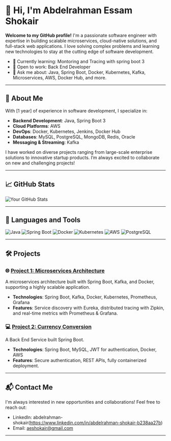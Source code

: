 # 👋 Hi, I'm Abdelrahman Essam Shokair

**Welcome to my GitHub profile!** I'm a passionate software engineer with expertise in building scalable microservices, cloud-native solutions, and full-stack web applications. I love solving complex problems and learning new technologies to stay at the cutting edge of software development.

- 🌱 Currently learning: Montoring and Tracing with spring boot 3
- 💼 Open to work: Back End Developer
- 💬 Ask me about: Java, Spring Boot, Docker, Kubernetes, Kafka, Microservices, AWS, Docker Hub, and more.

---

## 🚀 **About Me**

With [1 year] of experience in software development, I specialize in:

- **Backend Development**: Java, Spring Boot 3
- **Cloud Platforms**: AWS
- **DevOps**: Docker, Kubernetes, Jenkins, Docker Hub
- **Databases**: MySQL, PostgreSQL, MongoDB, Redis, Oracle
- **Messaging & Streaming**: Kafka

I have worked on diverse projects ranging from large-scale enterprise solutions to innovative startup products. I’m always excited to collaborate on new and challenging projects!

---

## 📈 **GitHub Stats**

![Your GitHub Stats](https://github-readme-stats.vercel.app/api?username=yourusername&show_icons=true&theme=radical)

---

## 🔧 **Languages and Tools**

![Java](https://img.shields.io/badge/Java-ED8B00?style=for-the-badge&logo=java&logoColor=white)
![Spring Boot](https://img.shields.io/badge/Spring%20Boot-6DB33F?style=for-the-badge&logo=spring-boot&logoColor=white)
![Docker](https://img.shields.io/badge/Docker-2496ED?style=for-the-badge&logo=docker&logoColor=white)
![Kubernetes](https://img.shields.io/badge/Kubernetes-326CE5?style=for-the-badge&logo=kubernetes&logoColor=white)
![AWS](https://img.shields.io/badge/AWS-232F3E?style=for-the-badge&logo=amazon-aws&logoColor=white)
![PostgreSQL](https://img.shields.io/badge/PostgreSQL-4169E1?style=for-the-badge&logo=postgresql&logoColor=white)

---

## 🛠️ **Projects**

### 🌐 **[Project 1: Microservices Architecture](https://github.com/AbdelrahmanShokair/microservices-springboot)**
A microservices architecture built with Spring Boot, Kafka, and Docker, supporting a highly scalable application.

- **Technologies**: Spring Boot, Kafka, Docker, Kubernetes, Prometheus, Grafana
- **Features**: Service discovery with Eureka, distributed tracing with Zipkin, and real-time metrics with Prometheus & Grafana.

### 💻 **[Project 2: Currency Conversion](https://github.com/AbdelrahmanShokair/CurrencyConversion)**
A Back End Service built Spring Boot.

- **Technologies**: Spring Boot, MySQL, JWT for authentication, Docker, AWS
- **Features**: Secure authentication, REST APIs, fully containerized deployment.

---

## 📬 **Contact Me**

I'm always interested in new opportunities and collaborations! Feel free to reach out:

- LinkedIn: abdelrahman-shokair(https://www.linkedin.com/in/abdelrahman-shokair-b238aa27b)
- Email: aeshokair@gmail.com

---
